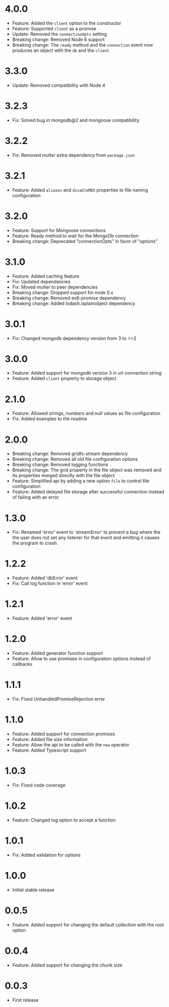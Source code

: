 # 4.0.0

  * Feature: Added the `client` option to the constructor
  * Feature: Supported `client` as a promise
  * Update: Removed the `connectionOpts` setting
  * Breaking change: Removed Node 6 support
  * Breaking change: The `ready` method and the `connection` event now produces an object with the `db` and the `client` 

# 3.3.0

  * Update: Removed compatibility with Node 4

# 3.2.3

  * Fix: Solved bug in mongodb@2 and mongoose compatibility

# 3.2.2

  * Fix: Removed multer extra dependency from `package.json`

# 3.2.1

  * Feature: Added `aliases` and `disableMD5` properties to file naming configuration

# 3.2.0

 * Feature: Support for Mongoose connections
 * Feature: Ready method to wait for the MongoDb connection
 * Breaking change: Deprecated "connectionOpts" in favor of "options"

# 3.1.0

 * Feature: Added caching feature
 * Fix: Updated dependencies
 * Fix: Moved multer to peer dependencies
 * Breaking change: Dropped support for node 0.x
 * Breaking change: Removed es6-promise dependency
 * Breaking change: Added lodash.isplainobject dependency

# 3.0.1

 * Fix: Changed mongodb dependency version from 3 to >=2

# 3.0.0

 * Feature: Added support for mongodb version 3 in url connection string
 * Feature: Added `client` property to storage object

# 2.1.0

 * Feature: Allowed strings, numbers and null values as file configuration
 * Fix: Added examples to the readme

# 2.0.0

 * Breaking change: Removed gridfs-stream dependency
 * Breaking change: Removed all old file configuration options
 * Breaking change: Removed logging functions
 * Breaking change: The grid property in the file object was removed and its properties merged directly with the file object
 * Feature: Simplified api by adding a new option `file` to control file configuration
 * Feature: Added delayed file storage after successful connection instead of failing with an error

# 1.3.0

  * Fix: Renamed 'error' event to 'streamError' to prevent a bug where the the user does not set any listener for that event and emitting it causes the program to crash.


# 1.2.2

  * Feature: Added 'dbError' event
  * Fix: Call log function in 'error' event

# 1.2.1

  * Feature: Added 'error' event

# 1.2.0

  * Feature: Added generator function support
  * Feature: Allow to use promises in configuration options instead of callbacks

# 1.1.1

  * Fix: Fixed UnhandledPromiseRejection error
  

# 1.1.0

  * Feature: Added support for connection promises
  * Feature: Added file size information
  * Feature: Allow the api to be called with the `new` operator
  * Feature: Added Typescript support

# 1.0.3

  * Fix: Fixed code coverage

# 1.0.2

  * Feature: Changed log option to accept a function

# 1.0.1

  * Fix: Added validation for options

# 1.0.0

  * Initial stable release
  
# 0.0.5
  
  * Feature: Added support for changing the default collection with the root option
  
# 0.0.4
  
  * Feature: Added support for changing the chunk size
  
# 0.0.3
  
  * First release
